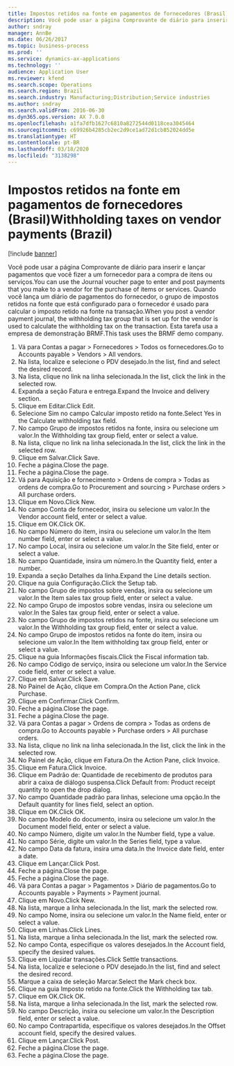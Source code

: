 ```yaml
---
title: Impostos retidos na fonte em pagamentos de fornecedores (Brasil)
description: Você pode usar a página Comprovante de diário para inserir e lançar pagamentos que você fizer a um fornecedor para a compra de itens ou serviços.
author: sndray
manager: AnnBe
ms.date: 06/26/2017
ms.topic: business-process
ms.prod: ''
ms.service: dynamics-ax-applications
ms.technology: ''
audience: Application User
ms.reviewer: kfend
ms.search.scope: Operations
ms.search.region: Brazil
ms.search.industry: Manufacturing;Distribution;Service industries
ms.author: sndray
ms.search.validFrom: 2016-06-30
ms.dyn365.ops.version: AX 7.0.0
ms.openlocfilehash: a1fa7dfb1627c6810a8272544d0118cea3045464
ms.sourcegitcommit: c69926b4285cb2ec2d9ce1ad72d1cb852024dd5e
ms.translationtype: HT
ms.contentlocale: pt-BR
ms.lasthandoff: 03/18/2020
ms.locfileid: "3138298"
---
```

# <a name="withholding-taxes-on-vendor-payments-brazil"></a><span data-ttu-id="7613f-103">Impostos retidos na fonte em pagamentos de fornecedores (Brasil)</span><span class="sxs-lookup"><span data-stu-id="7613f-103">Withholding taxes on vendor payments (Brazil)</span></span>

[!include [banner](../../includes/banner.md)]

<span data-ttu-id="7613f-104">Você pode usar a página Comprovante de diário para inserir e lançar pagamentos que você fizer a um fornecedor para a compra de itens ou serviços.</span><span class="sxs-lookup"><span data-stu-id="7613f-104">You can use the Journal voucher page to enter and post payments that you make to a vendor for the purchase of items or services.</span></span> <span data-ttu-id="7613f-105">Quando você lança um diário de pagamentos do fornecedor, o grupo de impostos retidos na fonte que está configurado para o fornecedor é usado para calcular o imposto retido na fonte na transação.</span><span class="sxs-lookup"><span data-stu-id="7613f-105">When you post a vendor payment journal, the withholding tax group that is set up for the vendor is used to calculate the withholding tax on the transaction.</span></span> <span data-ttu-id="7613f-106">Esta tarefa usa a empresa de demonstração BRMF.</span><span class="sxs-lookup"><span data-stu-id="7613f-106">This task uses the BRMF demo company.</span></span>

1. <span data-ttu-id="7613f-107">Vá para Contas a pagar > Fornecedores > Todos os fornecedores.</span><span class="sxs-lookup"><span data-stu-id="7613f-107">Go to Accounts payable > Vendors > All vendors.</span></span>
2. <span data-ttu-id="7613f-108">Na lista, localize e selecione o PDV desejado.</span><span class="sxs-lookup"><span data-stu-id="7613f-108">In the list, find and select the desired record.</span></span>
3. <span data-ttu-id="7613f-109">Na lista, clique no link na linha selecionada.</span><span class="sxs-lookup"><span data-stu-id="7613f-109">In the list, click the link in the selected row.</span></span>
4. <span data-ttu-id="7613f-110">Expanda a seção Fatura e entrega.</span><span class="sxs-lookup"><span data-stu-id="7613f-110">Expand the Invoice and delivery section.</span></span>
5. <span data-ttu-id="7613f-111">Clique em Editar.</span><span class="sxs-lookup"><span data-stu-id="7613f-111">Click Edit.</span></span>
6. <span data-ttu-id="7613f-112">Selecione Sim no campo Calcular imposto retido na fonte.</span><span class="sxs-lookup"><span data-stu-id="7613f-112">Select Yes in the Calculate withholding tax field.</span></span>
7. <span data-ttu-id="7613f-113">No campo Grupo de impostos retidos na fonte, insira ou selecione um valor.</span><span class="sxs-lookup"><span data-stu-id="7613f-113">In the Withholding tax group field, enter or select a value.</span></span>
8. <span data-ttu-id="7613f-114">Na lista, clique no link na linha selecionada.</span><span class="sxs-lookup"><span data-stu-id="7613f-114">In the list, click the link in the selected row.</span></span>
9. <span data-ttu-id="7613f-115">Clique em Salvar.</span><span class="sxs-lookup"><span data-stu-id="7613f-115">Click Save.</span></span>
10. <span data-ttu-id="7613f-116">Feche a página.</span><span class="sxs-lookup"><span data-stu-id="7613f-116">Close the page.</span></span>
11. <span data-ttu-id="7613f-117">Feche a página.</span><span class="sxs-lookup"><span data-stu-id="7613f-117">Close the page.</span></span>
12. <span data-ttu-id="7613f-118">Vá para Aquisição e fornecimento > Ordens de compra > Todas as ordens de compra.</span><span class="sxs-lookup"><span data-stu-id="7613f-118">Go to Procurement and sourcing > Purchase orders > All purchase orders.</span></span>
13. <span data-ttu-id="7613f-119">Clique em Novo.</span><span class="sxs-lookup"><span data-stu-id="7613f-119">Click New.</span></span>
14. <span data-ttu-id="7613f-120">No campo Conta de fornecedor, insira ou selecione um valor.</span><span class="sxs-lookup"><span data-stu-id="7613f-120">In the Vendor account field, enter or select a value.</span></span>
15. <span data-ttu-id="7613f-121">Clique em OK.</span><span class="sxs-lookup"><span data-stu-id="7613f-121">Click OK.</span></span>
16. <span data-ttu-id="7613f-122">No campo Número do item, insira ou selecione um valor.</span><span class="sxs-lookup"><span data-stu-id="7613f-122">In the Item number field, enter or select a value.</span></span>
17. <span data-ttu-id="7613f-123">No campo Local, insira ou selecione um valor.</span><span class="sxs-lookup"><span data-stu-id="7613f-123">In the Site field, enter or select a value.</span></span>
18. <span data-ttu-id="7613f-124">No campo Quantidade, insira um número.</span><span class="sxs-lookup"><span data-stu-id="7613f-124">In the Quantity field, enter a number.</span></span>
19. <span data-ttu-id="7613f-125">Expanda a seção Detalhes da linha.</span><span class="sxs-lookup"><span data-stu-id="7613f-125">Expand the Line details section.</span></span>
20. <span data-ttu-id="7613f-126">Clique na guia Configuração.</span><span class="sxs-lookup"><span data-stu-id="7613f-126">Click the Setup tab.</span></span>
21. <span data-ttu-id="7613f-127">No campo Grupo de impostos sobre vendas, insira ou selecione um valor.</span><span class="sxs-lookup"><span data-stu-id="7613f-127">In the Item sales tax group field, enter or select a value.</span></span>
22. <span data-ttu-id="7613f-128">No campo Grupo de impostos sobre vendas, insira ou selecione um valor.</span><span class="sxs-lookup"><span data-stu-id="7613f-128">In the Sales tax group field, enter or select a value.</span></span>
23. <span data-ttu-id="7613f-129">No campo Grupo de impostos retidos na fonte, insira ou selecione um valor.</span><span class="sxs-lookup"><span data-stu-id="7613f-129">In the Withholding tax group field, enter or select a value.</span></span>
24. <span data-ttu-id="7613f-130">No campo Grupo de impostos retidos na fonte do item, insira ou selecione um valor.</span><span class="sxs-lookup"><span data-stu-id="7613f-130">In the Item withholding tax group field, enter or select a value.</span></span>
25. <span data-ttu-id="7613f-131">Clique na guia Informações fiscais.</span><span class="sxs-lookup"><span data-stu-id="7613f-131">Click the Fiscal information tab.</span></span>
26. <span data-ttu-id="7613f-132">No campo Código de serviço, insira ou selecione um valor.</span><span class="sxs-lookup"><span data-stu-id="7613f-132">In the Service code field, enter or select a value.</span></span>
27. <span data-ttu-id="7613f-133">Clique em Salvar.</span><span class="sxs-lookup"><span data-stu-id="7613f-133">Click Save.</span></span>
28. <span data-ttu-id="7613f-134">No Painel de Ação, clique em Compra.</span><span class="sxs-lookup"><span data-stu-id="7613f-134">On the Action Pane, click Purchase.</span></span>
29. <span data-ttu-id="7613f-135">Clique em Confirmar.</span><span class="sxs-lookup"><span data-stu-id="7613f-135">Click Confirm.</span></span>
30. <span data-ttu-id="7613f-136">Feche a página.</span><span class="sxs-lookup"><span data-stu-id="7613f-136">Close the page.</span></span>
31. <span data-ttu-id="7613f-137">Feche a página.</span><span class="sxs-lookup"><span data-stu-id="7613f-137">Close the page.</span></span>
32. <span data-ttu-id="7613f-138">Vá para Contas a pagar > Ordens de compra > Todas as ordens de compra.</span><span class="sxs-lookup"><span data-stu-id="7613f-138">Go to Accounts payable > Purchase orders > All purchase orders.</span></span>
33. <span data-ttu-id="7613f-139">Na lista, clique no link na linha selecionada.</span><span class="sxs-lookup"><span data-stu-id="7613f-139">In the list, click the link in the selected row.</span></span>
34. <span data-ttu-id="7613f-140">No Painel de Ação, clique em Fatura.</span><span class="sxs-lookup"><span data-stu-id="7613f-140">On the Action Pane, click Invoice.</span></span>
35. <span data-ttu-id="7613f-141">Clique em Fatura.</span><span class="sxs-lookup"><span data-stu-id="7613f-141">Click Invoice.</span></span>
36. <span data-ttu-id="7613f-142">Clique em Padrão de: Quantidade de recebimento de produtos para abrir a caixa de diálogo suspensa.</span><span class="sxs-lookup"><span data-stu-id="7613f-142">Click Default from: Product receipt quantity to open the drop dialog.</span></span>
37. <span data-ttu-id="7613f-143">No campo Quantidade padrão para linhas, selecione uma opção.</span><span class="sxs-lookup"><span data-stu-id="7613f-143">In the Default quantity for lines field, select an option.</span></span>
38. <span data-ttu-id="7613f-144">Clique em OK.</span><span class="sxs-lookup"><span data-stu-id="7613f-144">Click OK.</span></span>
39. <span data-ttu-id="7613f-145">No campo Modelo do documento, insira ou selecione um valor.</span><span class="sxs-lookup"><span data-stu-id="7613f-145">In the Document model field, enter or select a value.</span></span>
40. <span data-ttu-id="7613f-146">No campo Número, digite um valor.</span><span class="sxs-lookup"><span data-stu-id="7613f-146">In the Number field, type a value.</span></span>
41. <span data-ttu-id="7613f-147">No campo Série, digite um valor.</span><span class="sxs-lookup"><span data-stu-id="7613f-147">In the Series field, type a value.</span></span>
42. <span data-ttu-id="7613f-148">No campo Data da fatura, insira uma data.</span><span class="sxs-lookup"><span data-stu-id="7613f-148">In the Invoice date field, enter a date.</span></span>
43. <span data-ttu-id="7613f-149">Clique em Lançar.</span><span class="sxs-lookup"><span data-stu-id="7613f-149">Click Post.</span></span>
44. <span data-ttu-id="7613f-150">Feche a página.</span><span class="sxs-lookup"><span data-stu-id="7613f-150">Close the page.</span></span>
45. <span data-ttu-id="7613f-151">Feche a página.</span><span class="sxs-lookup"><span data-stu-id="7613f-151">Close the page.</span></span>
46. <span data-ttu-id="7613f-152">Vá para Contas a pagar > Pagamentos > Diário de pagamentos.</span><span class="sxs-lookup"><span data-stu-id="7613f-152">Go to Accounts payable > Payments > Payment journal.</span></span>
47. <span data-ttu-id="7613f-153">Clique em Novo.</span><span class="sxs-lookup"><span data-stu-id="7613f-153">Click New.</span></span>
48. <span data-ttu-id="7613f-154">Na lista, marque a linha selecionada.</span><span class="sxs-lookup"><span data-stu-id="7613f-154">In the list, mark the selected row.</span></span>
49. <span data-ttu-id="7613f-155">No campo Nome, insira ou selecione um valor.</span><span class="sxs-lookup"><span data-stu-id="7613f-155">In the Name field, enter or select a value.</span></span>
50. <span data-ttu-id="7613f-156">Clique em Linhas.</span><span class="sxs-lookup"><span data-stu-id="7613f-156">Click Lines.</span></span>
51. <span data-ttu-id="7613f-157">Na lista, marque a linha selecionada.</span><span class="sxs-lookup"><span data-stu-id="7613f-157">In the list, mark the selected row.</span></span>
52. <span data-ttu-id="7613f-158">No campo Conta, especifique os valores desejados.</span><span class="sxs-lookup"><span data-stu-id="7613f-158">In the Account field, specify the desired values.</span></span>
53. <span data-ttu-id="7613f-159">Clique em Liquidar transações.</span><span class="sxs-lookup"><span data-stu-id="7613f-159">Click Settle transactions.</span></span>
54. <span data-ttu-id="7613f-160">Na lista, localize e selecione o PDV desejado.</span><span class="sxs-lookup"><span data-stu-id="7613f-160">In the list, find and select the desired record.</span></span>
55. <span data-ttu-id="7613f-161">Marque a caixa de seleção Marcar.</span><span class="sxs-lookup"><span data-stu-id="7613f-161">Select the Mark check box.</span></span>
56. <span data-ttu-id="7613f-162">Clique na guia Imposto retido na fonte.</span><span class="sxs-lookup"><span data-stu-id="7613f-162">Click the Withholding tax tab.</span></span>
57. <span data-ttu-id="7613f-163">Clique em OK.</span><span class="sxs-lookup"><span data-stu-id="7613f-163">Click OK.</span></span>
58. <span data-ttu-id="7613f-164">Na lista, marque a linha selecionada.</span><span class="sxs-lookup"><span data-stu-id="7613f-164">In the list, mark the selected row.</span></span>
59. <span data-ttu-id="7613f-165">No campo Descrição, insira ou selecione um valor.</span><span class="sxs-lookup"><span data-stu-id="7613f-165">In the Description field, enter or select a value.</span></span>
60. <span data-ttu-id="7613f-166">No campo Contrapartida, especifique os valores desejados.</span><span class="sxs-lookup"><span data-stu-id="7613f-166">In the Offset account field, specify the desired values.</span></span>
61. <span data-ttu-id="7613f-167">Clique em Lançar.</span><span class="sxs-lookup"><span data-stu-id="7613f-167">Click Post.</span></span>
62. <span data-ttu-id="7613f-168">Feche a página.</span><span class="sxs-lookup"><span data-stu-id="7613f-168">Close the page.</span></span>
63. <span data-ttu-id="7613f-169">Feche a página.</span><span class="sxs-lookup"><span data-stu-id="7613f-169">Close the page.</span></span>


